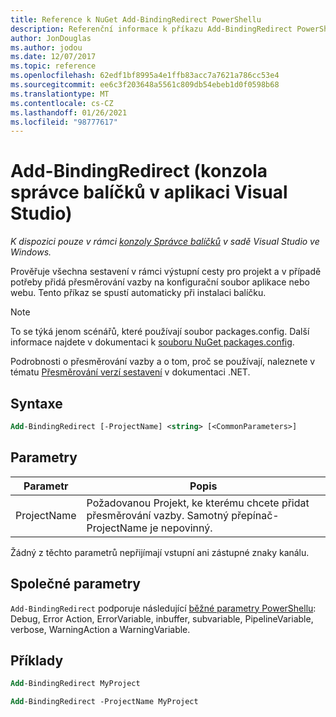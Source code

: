 ```yaml
---
title: Reference k NuGet Add-BindingRedirect PowerShellu
description: Referenční informace k příkazu Add-BindingRedirect PowerShellu v konzole správce balíčků NuGet v aplikaci Visual Studio.
author: JonDouglas
ms.author: jodou
ms.date: 12/07/2017
ms.topic: reference
ms.openlocfilehash: 62edf1bf8995a4e1ffb83acc7a7621a786cc53e4
ms.sourcegitcommit: ee6c3f203648a5561c809db54ebeb1d0f0598b68
ms.translationtype: MT
ms.contentlocale: cs-CZ
ms.lasthandoff: 01/26/2021
ms.locfileid: "98777617"
---
```

# <a name="add-bindingredirect-package-manager-console-in-visual-studio"></a>Add-BindingRedirect (konzola správce balíčků v aplikaci Visual Studio)

*K dispozici pouze v rámci [konzoly Správce balíčků](../../consume-packages/install-use-packages-powershell.md) v sadě Visual Studio ve Windows.*

Prověřuje všechna sestavení v rámci výstupní cesty pro projekt a v případě potřeby přidá přesměrování vazby na konfigurační soubor aplikace nebo webu. Tento příkaz se spustí automaticky při instalaci balíčku.

> [!NOTE]
> To se týká jenom scénářů, které používají soubor packages.config. Další informace najdete v dokumentaci k [souboru NuGet packages.config](~/reference/packages-config.md).

Podrobnosti o přesměrování vazby a o tom, proč se používají, naleznete v tématu [Přesměrování verzí sestavení](/dotnet/framework/configure-apps/redirect-assembly-versions) v dokumentaci .NET.

## <a name="syntax"></a>Syntaxe

```ps
Add-BindingRedirect [-ProjectName] <string> [<CommonParameters>]
```

## <a name="parameters"></a>Parametry

| Parametr | Popis |
| --- | --- |
| ProjectName | Požadovanou Projekt, ke kterému chcete přidat přesměrování vazby. Samotný přepínač-ProjectName je nepovinný. |

Žádný z těchto parametrů nepřijímají vstupní ani zástupné znaky kanálu.

## <a name="common-parameters"></a>Společné parametry

`Add-BindingRedirect` podporuje následující [běžné parametry PowerShellu](/powershell/module/microsoft.powershell.core/about/about_commonparameters): Debug, Error Action, ErrorVariable, inbuffer, subvariable, PipelineVariable, verbose, WarningAction a WarningVariable.

## <a name="examples"></a>Příklady

```ps
Add-BindingRedirect MyProject

Add-BindingRedirect -ProjectName MyProject
```